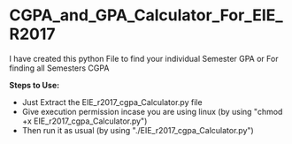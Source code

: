 # CGPA_and_GPA_Calculator_For_EIE_R2017
I have created this python File to find your individual Semester GPA or For finding all Semesters CGPA

**Steps to Use:**
  - Just Extract the EIE_r2017_cgpa_Calculator.py file 
  - Give execution permission incase you are using linux (by using "chmod +x EIE_r2017_cgpa_Calculator.py")
  - Then run it as usual (by using "./EIE_r2017_cgpa_Calculator.py")
